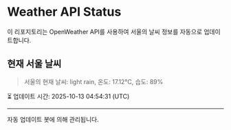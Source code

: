 
# Weather API Status

이 리포지토리는 OpenWeather API를 사용하여 서울의 날씨 정보를 자동으로 업데이트합니다.

## 현재 서울 날씨
> 서울의 현재 날씨: light rain, 온도: 17.12°C, 습도: 89%

⏳ 업데이트 시간: 2025-10-13 04:54:31 (UTC)

---
자동 업데이트 봇에 의해 관리됩니다.
